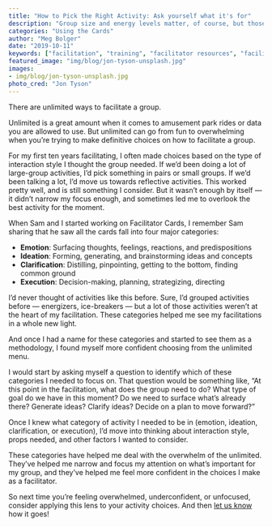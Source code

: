 ```yaml
---
title: "How to Pick the Right Activity: Ask yourself what it's for"
description: "Group size and energy levels matter, of course, but those need to come second to this."
categories: "Using the Cards"
author: "Meg Bolger"
date: "2019-10-11"
keywords: ["facilitation", "training", "facilitator resources", "facilitator tools", "facilitator cards", "training resources"]
featured_image: "img/blog/jon-tyson-unsplash.jpg"
images:
- img/blog/jon-tyson-unsplash.jpg
photo_cred: "Jon Tyson"
---
```


There are unlimited ways to facilitate a group. 

Unlimited is a great amount when it comes to amusement park rides or data you are allowed to use. But unlimited can go from fun to overwhelming when you’re trying to make definitive choices on how to facilitate a group.

For my first ten years facilitating, I often made choices based on the type of interaction style I thought the group needed. If we’d been doing a lot of large-group activities, I’d pick something in pairs or small groups. If we’d been talking a lot, I’d move us towards reflective activities. This worked pretty well, and is still something I consider. But it wasn’t enough by itself — it didn’t narrow my focus enough, and sometimes led me to overlook the best activity for the moment. 

When Sam and I started working on Facilitator Cards, I remember Sam sharing that he saw all the cards fall into four major categories:

- **Emotion**: Surfacing thoughts, feelings, reactions, and predispositions
- **Ideation**: Forming, generating, and brainstorming ideas and concepts
- **Clarification**: Distilling, pinpointing, getting to the bottom, finding common ground
- **Execution**: Decision-making, planning, strategizing, directing

I’d never thought of activities like this before. Sure, I’d grouped activities before — energizers, ice-breakers — but a lot of those activities weren’t at the heart of my facilitation. These categories helped me see my facilitations in a whole new light. 

And once I had a name for these categories and started to see them as a methodology, I found myself more confident choosing from the unlimited menu. 

I would start by asking myself a question to identify which of these categories I needed to focus on. That question would be something like, “At this point in the facilitation, what does the group need to do? What type of goal do we have in this moment? Do we need to surface what’s already there? Generate ideas? Clarify ideas? Decide on a plan to move forward?” 

Once I knew what category of activity I needed to be in (emotion, ideation, clarification, or execution), I’d move into thinking about interaction style, props needed, and other factors I wanted to consider. 

These categories have helped me deal with the overwhelm of the unlimited. They’ve helped me narrow and focus my attention on what’s important for my group, and they’ve helped me feel more confident in the choices I make as a facilitator. 

So next time you’re feeling overwhelmed, underconfident, or unfocused, consider applying this lens to your activity choices. And then [let us know](mailto:hello@facilitator.cards) how it goes!
